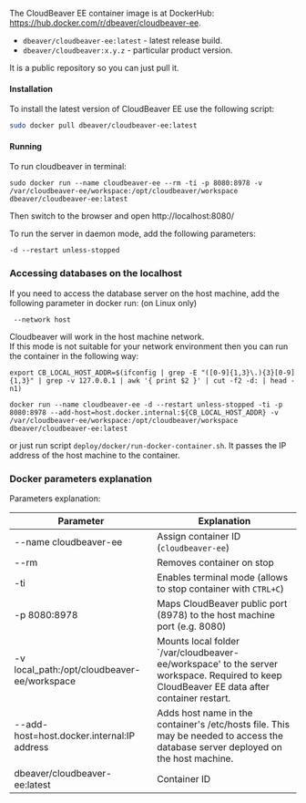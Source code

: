 The CloudBeaver EE container image is at DockerHub: https://hub.docker.com/r/dbeaver/cloudbeaver-ee.  
- `dbeaver/cloudbeaver-ee:latest` - latest release build.
- `dbeaver/cloudbeaver:x.y.z` - particular product version.

It is a public repository so you can just pull it.  

#### Installation 
To install the latest version of CloudBeaver EE use the following script:

```sh
sudo docker pull dbeaver/cloudbeaver-ee:latest
```

#### Running 

To run cloudbeaver in terminal:
```
sudo docker run --name cloudbeaver-ee --rm -ti -p 8080:8978 -v /var/cloudbeaver-ee/workspace:/opt/cloudbeaver/workspace dbeaver/cloudbeaver-ee:latest
```

Then switch to the browser and open http://localhost:8080/

To run the server in daemon mode, add the following parameters:
```
-d --restart unless-stopped 
```

### Accessing databases on the localhost

If you need to access the database server on the host machine, add the following parameter in docker run: (on Linux only)
```
 --network host
```

Cloudbeaver will work in the host machine network.  
If this mode is not suitable for your network environment then you can run the container in the following way:
```
export CB_LOCAL_HOST_ADDR=$(ifconfig | grep -E "([0-9]{1,3}\.){3}[0-9]{1,3}" | grep -v 127.0.0.1 | awk '{ print $2 }' | cut -f2 -d: | head -n1)

docker run --name cloudbeaver-ee -d --restart unless-stopped -ti -p 8080:8978 --add-host=host.docker.internal:${CB_LOCAL_HOST_ADDR} -v /var/cloudbeaver-ee/workspace:/opt/cloudbeaver/workspace dbeaver/cloudbeaver-ee:latest
```
or just run script `deploy/docker/run-docker-container.sh`.
It passes the IP address of the host machine to the container.

### Docker parameters explanation

Parameters explanation:

Parameter | Explanation
---|---
--name cloudbeaver-ee | Assign container ID (`cloudbeaver-ee`)
--rm | Removes container on stop
-ti | Enables terminal mode (allows to stop container with `CTRL+C`)
-p 8080:8978 | Maps CloudBeaver public port (8978) to the host machine port (e.g. 8080)
-v local_path:/opt/cloudbeaver-ee/workspace | Mounts local folder `/var/cloudbeaver-ee/workspace' to the server workspace. Required to keep CloudBeaver EE data after container restart.
--add-host=host.docker.internal:IP address | Adds host name in the container's /etc/hosts file. This may be needed to access the database server deployed on the host machine.
dbeaver/cloudbeaver-ee:latest | Container ID
